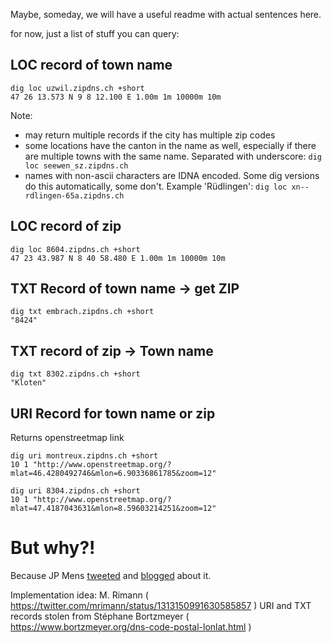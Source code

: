 Maybe, someday, we will have a useful readme with actual sentences here. 

for now, just a list of stuff you can query:

## LOC record of town name

``` 
dig loc uzwil.zipdns.ch +short
47 26 13.573 N 9 8 12.100 E 1.00m 1m 10000m 10m
````

Note:
 * may return multiple records if the city has multiple zip codes
 * some locations have the canton in the name as well, especially if there are multiple towns with the same name. Separated with underscore:
  ```dig loc seewen_sz.zipdns.ch```
 * names with non-ascii characters are IDNA encoded. Some dig versions do this automatically, some don't.
  Example 'Rüdlingen': ```dig loc xn--rdlingen-65a.zipdns.ch```


## LOC record of zip

``` 
dig loc 8604.zipdns.ch +short
47 23 43.987 N 8 40 58.480 E 1.00m 1m 10000m 10m
``` 


## TXT Record of  town name -> get ZIP

```
dig txt embrach.zipdns.ch +short
"8424"
```

##  TXT record of zip -> Town name

``` 
dig txt 8302.zipdns.ch +short
"Kloten"
``` 

## URI Record for town name or zip

Returns openstreetmap link

``` 
dig uri montreux.zipdns.ch +short
10 1 "http://www.openstreetmap.org/?mlat=46.4280492746&mlon=6.90336861785&zoom=12"
``` 

``` 
dig uri 8304.zipdns.ch +short
10 1 "http://www.openstreetmap.org/?mlat=47.4187043631&mlon=8.59603214251&zoom=12"
```


# But why?!

Because JP Mens [tweeted](https://twitter.com/jpmens/status/1312372433777766402) and [blogged](https://jpmens.net/2020/10/04/airports-of-the-world/) about it. 

Implementation idea: M. Rimann ( https://twitter.com/mrimann/status/1313150991630585857 ) 
URI and TXT records stolen from Stéphane Bortzmeyer ( https://www.bortzmeyer.org/dns-code-postal-lonlat.html )
